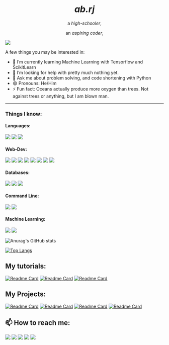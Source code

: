 <div align="center">
    <h1><em>ab.rj</em></h1>
  <p>a <em>high-schooler</em>,</p>
  <p>an <em>aspiring coder</em>,</p>
</div>


![](https://komarev.com/ghpvc/?username=OldWizard209&color=blue)


A few things you may be interested in:
- 🌱 I’m currently learning Machine Learning with Tensorflow and ScikitLearn
- 🤔 I’m looking for help with pretty much nothing yet.
- 💬 Ask me about problem solving, and code shortening with Python
- 😄 Pronouns: He/Him
- ⚡ Fun fact: Oceans actually produce more oxygen than trees. Not against trees or anything, but I am blown man.
<hr>

### Things I know:

#### Languages:
<a href="https://www.python.org"><img src="https://img.shields.io/badge/-Python 3-313131?style=for-the-badge&labelColor=313131&logo=python&logoColor=blue&color=313131"></img></a>
<a href="https://www.javascript.com"><img src="https://img.shields.io/badge/-Javascript-313131?style=for-the-badge&labelColor=313131&logo=javascript&logoColor=yellow&color=313131"></img></a>
<a href="https://www.javascript.com"><img src="https://img.shields.io/badge/-C++-313131?style=for-the-badge&labelColor=313131&logo=c++&logoColor=yellow&color=313131"></img></a>


#### Web-Dev:
<a href="https://www.w3schools.com/html/html_intro.asp"><img src="https://img.shields.io/badge/-HTML5-313131?style=for-the-badge&labelColor=313131&logo=html5&logoColor=orange&color=313131"></img></a>
<a href="https://www.w3schools.com/css/css_intro.asp"><img src="https://img.shields.io/badge/-CSS3-313131?style=for-the-badge&labelColor=313131&logo=css3&logoColor=blue&color=313131"></img></a>
<a href="http://expressjs.com"><img src="https://img.shields.io/badge/-ExpressJS-313131?style=for-the-badge&labelColor=313131&logo=express&logoColor=blue&color=313131"></img></a>
<a href="https://www.heroku.com/"><img src="https://img.shields.io/badge/-Heroku-313131?style=for-the-badge&labelColor=313131&logo=heroku&logoColor=purple&color=313131"></img></a>
<a href="https://jquery.com/"><img src="https://img.shields.io/badge/-JQuery-313131?style=for-the-badge&labelColor=313131&logo=jquery&logoColor=green&color=313131"></img></a>
<a href="https://www.djangoproject.com/"><img src="https://img.shields.io/badge/-Django-313131?style=for-the-badge&labelColor=313131&logo=django&logoColor=white&color=313131"></img></a>
<a href="https://reactjs.org/"><img src="https://img.shields.io/badge/-ReactJS-313131?style=for-the-badge&labelColor=313131&logo=react&logoColor=red&color=313131"></img></a>
<a href=""><img src="https://img.shields.io/badge/-Selenium-313131?style=for-the-badge&labelColor=313131&logo=selenium&logoColor=green&color=313131"></img></a>


#### Databases:
<a href="https://www.mongodb.com"><img src="https://img.shields.io/badge/-MongoDB-313131?style=for-the-badge&labelColor=313131&logo=mongodb&logoColor=green&color=313131"></img></a>
<a href=""><img src="https://img.shields.io/badge/-MailChimp-313131?style=for-the-badge&labelColor=313131&logo=mailchimp&logoColor=green&color=313131"></img></a>
<a href=""><img src="https://img.shields.io/badge/-MySQL-313131?style=for-the-badge&labelColor=313131&logo=mysql&logoColor=blue&color=313131"></img></a>

#### Command Line:

<a href=""><img src="https://img.shields.io/badge/-Git-313131?style=for-the-badge&labelColor=313131&logo=git&logoColor=orange&color=313131"></img></a>
<a href=""><img src="https://img.shields.io/badge/-NPM-313131?style=for-the-badge&labelColor=313131&logo=npm&logoColor=red&color=313131"></img></a>

#### Machine Learning:
<a href=""><img src="https://img.shields.io/badge/-Numpy-313131?style=for-the-badge&labelColor=313131&logo=numpy&logoColor=purple&color=313131"></img></a>
<a href=""><img src="https://img.shields.io/badge/-Pandas-313131?style=for-the-badge&labelColor=313131&logo=pandas&logoColor=violet&color=313131"></img></a>











![Anurag's GitHub stats](https://github-readme-stats.vercel.app/api?username=OldWizard209&show_icons=true&theme=tokyonight)


[![Top Langs](https://github-readme-stats.vercel.app/api/top-langs/?username=OldWizard209&theme=tokyonight)](https://github.com/anuraghazra/github-readme-stats)

## My tutorials:
[![Readme Card](https://github-readme-stats.vercel.app/api/pin/?username=OldWizard209&repo=JS-Crash-Course&theme=tokyonight&border_radius=0)](https://github.com/anuraghazra/github-readme-stats)
[![Readme Card](https://github-readme-stats.vercel.app/api/pin/?username=OldWizard209&repo=Machine-Learning-CrashCourse&theme=tokyonight&border_radius=0)](https://github.com/anuraghazra/github-readme-stats)
[![Readme Card](https://github-readme-stats.vercel.app/api/pin/?username=OldWizard209&repo=Git-GitHub-and-Version-Control-Tutorial&theme=tokyonight&border_radius=0)](https://github.com/anuraghazra/github-readme-stats)


## My Projects:
[![Readme Card](https://github-readme-stats.vercel.app/api/pin/?username=OldWizard209&repo=ToDoList&theme=tokyonight&border_radius=0)](https://github.com/anuraghazra/github-readme-stats)
[![Readme Card](https://github-readme-stats.vercel.app/api/pin/?username=OldWizard209&repo=Weather-Forecast&theme=tokyonight&border_radius=0)](https://github.com/anuraghazra/github-readme-stats)
[![Readme Card](https://github-readme-stats.vercel.app/api/pin/?username=OldWizard209&repo=Clock&theme=tokyonight&border_radius=0)](https://github.com/anuraghazra/github-readme-stats)
[![Readme Card](https://github-readme-stats.vercel.app/api/pin/?username=OldWizard209&repo=Simon-Game&theme=tokyonight&border_radius=0)](https://github.com/anuraghazra/github-readme-stats)





## 📫 How to reach me:
<a href="https://discord.com/users/764730024984313867/"><img src="https://img.shields.io/badge/-Discord-313131?style=for-the-badge&labelColor=313131&logo=discord&logoColor=blue&color=313131"></img></a>
<a href="https://twitter.com/abdullah_rjpt7"><img src="https://img.shields.io/badge/Twitter-1DA1F2?style=for-the-badge&logo=twitter&logoColor=white&color=313131"></img></a>
<a href="mailto:oldwizard209@gmail.com/"><img src="https://img.shields.io/badge/-Gmail-313131?style=for-the-badge&labelColor=313131&logo=gmail&logoColor=red&color=313131"></img></a>
<a href="https://replit.com/@OldWizard209"><img src="https://img.shields.io/badge/-ReplIt-313131?style=for-the-badge&labelColor=313131&logo=replit&logoColor=gray&color=313131"></img></a>
<a href="https://github.com/OldWizard209/"><img src="https://img.shields.io/badge/-GitHub-313131?style=for-the-badge&labelColor=313131&logo=github&logoColor=&color=313131"></img></a>



